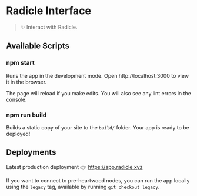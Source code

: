 # Radicle Interface

> ✨ Interact with Radicle.

## Available Scripts

### npm start

Runs the app in the development mode.
Open http://localhost:3000 to view it in the browser.

The page will reload if you make edits.
You will also see any lint errors in the console.

### npm run build

Builds a static copy of your site to the `build/` folder.
Your app is ready to be deployed!

## Deployments

Latest production deployment 👉 https://app.radicle.xyz

If you want to connect to pre-heartwood nodes, you can run the app locally
using the `legacy` tag, available by running `git checkout legacy`.
